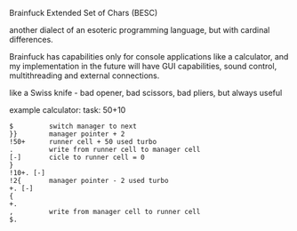 Brainfuck Extended Set of Chars (BESC)

another dialect of an esoteric programming language, but with cardinal differences.

Brainfuck has capabilities only for console applications like a calculator, and my implementation in the future will have GUI capabilities, sound control, multithreading and external connections.

like a Swiss knife - bad opener, bad scissors, bad pliers, but always useful

example calculator:
task: 50+10

```
$         switch manager to next
}}        manager pointer + 2
!50+      runner cell + 50 used turbo
.         write from runner cell to manager cell
[-]       cicle to runner cell = 0
}
!10+. [-]
!2{       manager pointer - 2 used turbo
+. [-]
{
+.
,         write from manager cell to runner cell
$.
```

<!--
chains ()\_|
mem ${}
addict ^`
-->
